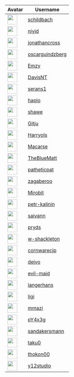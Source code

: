 <!-- CONTRIBUTORS START -->
| Avatar | Username |
|--------|----------|
| <img src="https://avatars.githubusercontent.com/u/743306?v=4" width="32"/> | [schildbach](https://github.com/schildbach) |
| <img src="https://avatars.githubusercontent.com/u/20237127?v=4" width="32"/> | [niyid](https://github.com/niyid) |
| <img src="https://avatars.githubusercontent.com/u/5115470?v=4" width="32"/> | [jonathancross](https://github.com/jonathancross) |
| <img src="https://avatars.githubusercontent.com/u/1145132?v=4" width="32"/> | [oscarguindzberg](https://github.com/oscarguindzberg) |
| <img src="https://avatars.githubusercontent.com/u/1223908?v=4" width="32"/> | [Emzy](https://github.com/Emzy) |
| <img src="https://avatars.githubusercontent.com/u/4958774?v=4" width="32"/> | [DavisNT](https://github.com/DavisNT) |
| <img src="https://avatars.githubusercontent.com/u/16038243?v=4" width="32"/> | [serans1](https://github.com/serans1) |
| <img src="https://avatars.githubusercontent.com/u/71658?v=4" width="32"/> | [haplo](https://github.com/haplo) |
| <img src="https://avatars.githubusercontent.com/u/145989?v=4" width="32"/> | [shawe](https://github.com/shawe) |
| <img src="https://avatars.githubusercontent.com/u/5765500?v=4" width="32"/> | [Gitju](https://github.com/Gitju) |
| <img src="https://avatars.githubusercontent.com/u/4333129?v=4" width="32"/> | [Harryols](https://github.com/Harryols) |
| <img src="https://avatars.githubusercontent.com/u/24915?v=4" width="32"/> | [Macarse](https://github.com/Macarse) |
| <img src="https://avatars.githubusercontent.com/u/649246?v=4" width="32"/> | [TheBlueMatt](https://github.com/TheBlueMatt) |
| <img src="https://avatars.githubusercontent.com/u/16046?v=4" width="32"/> | [patheticpat](https://github.com/patheticpat) |
| <img src="https://avatars.githubusercontent.com/u/1527500?v=4" width="32"/> | [zagaberoo](https://github.com/zagaberoo) |
| <img src="https://avatars.githubusercontent.com/u/13236924?v=4" width="32"/> | [Mirobit](https://github.com/Mirobit) |
| <img src="https://avatars.githubusercontent.com/u/8012003?v=4" width="32"/> | [petr-kalinin](https://github.com/petr-kalinin) |
| <img src="https://avatars.githubusercontent.com/u/174813786?v=4" width="32"/> | [saivann](https://github.com/saivann) |
| <img src="https://avatars.githubusercontent.com/u/4420584?v=4" width="32"/> | [pryds](https://github.com/pryds) |
| <img src="https://avatars.githubusercontent.com/u/2139216?v=4" width="32"/> | [w-shackleton](https://github.com/w-shackleton) |
| <img src="https://avatars.githubusercontent.com/u/2883848?v=4" width="32"/> | [cornwarecjp](https://github.com/cornwarecjp) |
| <img src="https://avatars.githubusercontent.com/u/4751235?v=4" width="32"/> | [dejvo](https://github.com/dejvo) |
| <img src="https://avatars.githubusercontent.com/u/91712245?v=4" width="32"/> | [evil-maid](https://github.com/evil-maid) |
| <img src="https://avatars.githubusercontent.com/u/5160000?v=4" width="32"/> | [langerhans](https://github.com/langerhans) |
| <img src="https://avatars.githubusercontent.com/u/111600?v=4" width="32"/> | [ligi](https://github.com/ligi) |
| <img src="https://avatars.githubusercontent.com/u/294075?v=4" width="32"/> | [mmazi](https://github.com/mmazi) |
| <img src="https://avatars.githubusercontent.com/u/6954838?v=4" width="32"/> | [pY4x3g](https://github.com/pY4x3g) |
| <img src="https://avatars.githubusercontent.com/u/6118832?v=4" width="32"/> | [sandakersmann](https://github.com/sandakersmann) |
| <img src="https://avatars.githubusercontent.com/u/870673?v=4" width="32"/> | [taku0](https://github.com/taku0) |
| <img src="https://avatars.githubusercontent.com/u/7492686?v=4" width="32"/> | [thokon00](https://github.com/thokon00) |
| <img src="https://avatars.githubusercontent.com/u/1840874?v=4" width="32"/> | [y12studio](https://github.com/y12studio) |
<!-- CONTRIBUTORS END -->




















